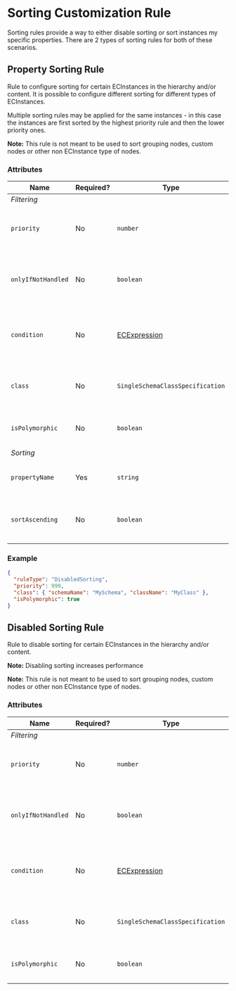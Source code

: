 # Sorting Customization Rule

Sorting rules provide a way to either disable sorting or sort instances my specific properties. There are 2 types of sorting rules for both of these scenarios.

## Property Sorting Rule

Rule to configure sorting for certain ECInstances in the hierarchy and/or content. It is possible to configure different sorting for different types of ECInstances.

Multiple sorting rules may be applied for the same instances - in this case the
instances are first sorted by the highest priority rule and then the lower priority ones.

**Note:** This rule is not meant to be used to sort grouping nodes, custom nodes or other non ECInstance type of nodes.

### Attributes

Name | Required? | Type | Default | Meaning
-|-|-|-|-
*Filtering* |
`priority` | No | `number` | `1000` | Defines the order in which presentation rules are evaluated.
`onlyIfNotHandled` | No | `boolean` | `false` | Should this rule be ignored if there is already an existing rule with a higher priority.
`condition` | No | [ECExpression](../../hierarchies/ECExpressions.md#rule-condition) |`""` | Defines a condition for the rule, which needs to be met in order to execute it.
`class` | No | `SingleSchemaClassSpecification` | All classes in current context | Specification of ECClass whose ECInstances should be sorted.
`isPolymorphic` | No | `boolean` | false | Should `class` defined in this rule be handled polymorphically.
*Sorting* |
`propertyName` | Yes | `string` | | Name of the property which should be used for sorting.
`sortAscending` | No | `boolean` | `true` | Should instances be sorted in ascending order.

### Example

```JSON
{
  "ruleType": "DisabledSorting",
  "priority": 999,
  "class": { "schemaName": "MySchema", "className": "MyClass" },
  "isPolymorphic": true
}
```

## Disabled Sorting Rule

Rule to disable sorting for certain ECInstances in the hierarchy and/or content.

**Note:** Disabling sorting increases performance

**Note:** This rule is not meant to be used to sort grouping nodes, custom nodes or
other non ECInstance type of nodes.

### Attributes

Name | Required? | Type | Default | Meaning
-|-|-|-|-
*Filtering* |
`priority` | No | `number` | `1000` | Defines the order in which presentation rules are evaluated.
`onlyIfNotHandled` | No | `boolean` | `false` | Should this rule be ignored if there is already an existing rule with a higher priority.
`condition` | No | [ECExpression](../../hierarchies/ECExpressions.md#rule-condition) |`""` | Defines a condition for the rule, which needs to be met in order to execute it.
`class` | No | `SingleSchemaClassSpecification` | All classes in current context | Specification of ECClass whose ECInstances should be sorted.
`isPolymorphic` | No | `boolean` | false | Should `class` defined in this rule be handled polymorphically.
